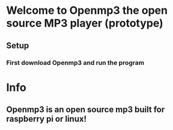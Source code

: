 <h1> Welcome to Openmp3 the open source MP3 player (prototype) </h1>
<h2> Setup </h2>
  <h3>First download Openmp3 and run the program </h3>



<h1>Info</h1>
  <h2>Openmp3 is an open source mp3 built for raspberry pi or linux!</h2>
